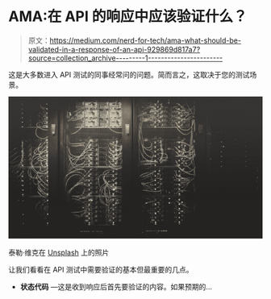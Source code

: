 # AMA:在 API 的响应中应该验证什么？

> 原文：<https://medium.com/nerd-for-tech/ama-what-should-be-validated-in-a-response-of-an-api-929869d817a7?source=collection_archive---------1----------------------->

这是大多数进入 API 测试的同事经常问的问题。简而言之，这取决于您的测试场景。

![](img/3bdd767077415fa828c52478f90208f0.png)

泰勒·维克在 [Unsplash](https://unsplash.com?utm_source=medium&utm_medium=referral) 上的照片

让我们看看在 API 测试中需要验证的基本但最重要的几点。

*   **状态代码** —这是收到响应后首先要验证的内容。如果预期的…